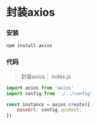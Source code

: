 # 封装axios

### 安装

`npm install axios`

### 代码

> 封装axios： index.js

```js
import axios from 'axios'
import config from './../config'

const instance = axios.create({
    baseUrl: config.apiHost,
})
```